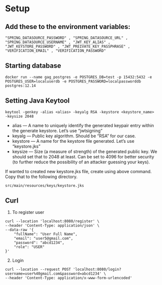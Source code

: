 # Setup

## Add these to the environment variables:

```
"SPRING_DATASOURCE_PASSWORD" , "SPRING_DATASOURCE_URL" , "SPRING_DATASOURCE_USERNAME" , "JWT_KEY_ALIAS" , "JWT_KEYSTORE_PASSWORD" , "JWT_PREIVATE_KEY_PASSPHRASE" , "VERIFICATION_EMAIL" , "VERIFICATION_PASSWORD" 
```

## Starting database

```
docker run --name gag_postgres -e POSTGRES_DB=test -p 15432:5432 -e POSTGRES_USER=localuserdb -e POSTGRES_PASSWORD=localpassworddb postgres:12.14
```

## Setting Java Keytool

```
keytool -genkey -alias <alias> -keyalg RSA -keystore <keystore_name>  -keysize 2048
```

- alias — A name to uniquely identify the generated keypair entry within the generate keystore. Let’s use “jwtsigning”
- keyalg — Public key algorithm. Should be “RSA” for our case.
- keystore — A name for the keystore file generated. Let’s use “keystore.jks”
- keysize — Size (a measure of strength) of the generated public key. We should set that to 2048 at least. Can be set to 4096 for better security (to further reduce the possibility of an attacker guessing your keys).

If wanted to created new keystore.jks file, create using above command. Copy that to the following directory.

```src/main/resources/keys/keystore.jks```

## Curl
1. To register user
```curl
curl --location 'localhost:8080/register' \
--header 'Content-Type: application/json' \
--data-raw '{
    "fullName": "User Full Name",
    "email": "user5@gmail.com",
    "password": "abcd1234",
    "role": "USER"
}'
```
2. Login
```curl
curl --location --request POST 'localhost:8080/login?username=user%40gmail.com&password=abcd1234' \
--header 'Content-Type: application/x-www-form-urlencoded'
```
